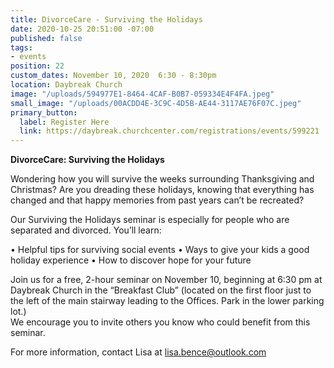 ```yaml
---
title: DivorceCare - Surviving the Holidays
date: 2020-10-25 20:51:00 -07:00
published: false
tags:
- events
position: 22
custom_dates: November 10, 2020  6:30 - 8:30pm
location: Daybreak Church
image: "/uploads/594977E1-8464-4CAF-B0B7-059334E4F4FA.jpeg"
small_image: "/uploads/00ACDD4E-3C9C-4D5B-AE44-3117AE76F07C.jpeg"
primary_button:
  label: Register Here
  link: https://daybreak.churchcenter.com/registrations/events/599221
---
```


**DivorceCare: Surviving the Holidays**

Wondering how you will survive the weeks surrounding Thanksgiving and Christmas? Are you dreading these holidays, knowing that everything has changed and that happy memories from past years can’t be recreated?

Our Surviving the Holidays seminar is especially for people who are separated and divorced. 
You’ll learn:

•	Helpful tips for surviving social events
•	Ways to give your kids a good holiday experience
•	How to discover hope for your future

Join us for a free, 2-hour seminar on November 10, beginning at 6:30 pm at Daybreak Church in the “Breakfast Club” (located on the first floor just to the left of the main stairway leading to the Offices. Park in the lower parking lot.)  
We encourage you to invite others you know who could benefit from this seminar.

For more information, contact Lisa at lisa.bence@outlook.com
